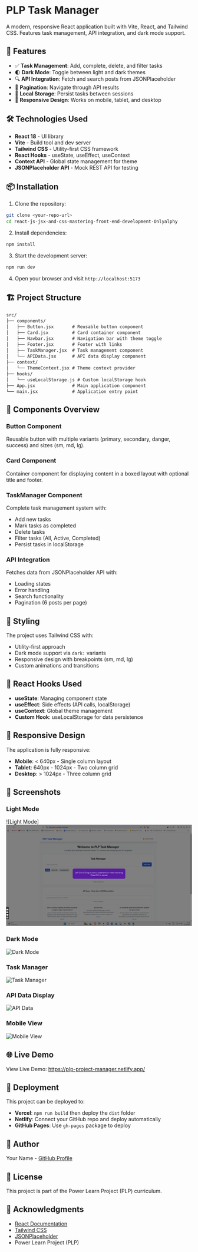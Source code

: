 # PLP Task Manager

A modern, responsive React application built with Vite, React, and Tailwind CSS. Features task management, API integration, and dark mode support.

## 🚀 Features

- ✅ **Task Management**: Add, complete, delete, and filter tasks
- 🌓 **Dark Mode**: Toggle between light and dark themes
- 🔍 **API Integration**: Fetch and search posts from JSONPlaceholder
- 📄 **Pagination**: Navigate through API results
- 💾 **Local Storage**: Persist tasks between sessions
- 📱 **Responsive Design**: Works on mobile, tablet, and desktop

## 🛠️ Technologies Used

- **React 18** - UI library
- **Vite** - Build tool and dev server
- **Tailwind CSS** - Utility-first CSS framework
- **React Hooks** - useState, useEffect, useContext
- **Context API** - Global state management for theme
- **JSONPlaceholder API** - Mock REST API for testing

## 📦 Installation

1. Clone the repository:
```bash
git clone <your-repo-url>
cd react-js-jsx-and-css-mastering-front-end-development-Onlyalphy
```

2. Install dependencies:
```bash
npm install
```

3. Start the development server:
```bash
npm run dev
```

4. Open your browser and visit `http://localhost:5173`

## 🏗️ Project Structure
```
src/
├── components/
│   ├── Button.jsx       # Reusable button component
│   ├── Card.jsx         # Card container component
│   ├── Navbar.jsx       # Navigation bar with theme toggle
│   ├── Footer.jsx       # Footer with links
│   ├── TaskManager.jsx  # Task management component
│   └── APIData.jsx      # API data display component
├── context/
│   └── ThemeContext.jsx # Theme context provider
├── hooks/
│   └── useLocalStorage.js # Custom localStorage hook
├── App.jsx              # Main application component
└── main.jsx             # Application entry point
```

## 🎯 Components Overview

### Button Component
Reusable button with multiple variants (primary, secondary, danger, success) and sizes (sm, md, lg).

### Card Component
Container component for displaying content in a boxed layout with optional title and footer.

### TaskManager Component
Complete task management system with:
- Add new tasks
- Mark tasks as completed
- Delete tasks
- Filter tasks (All, Active, Completed)
- Persist tasks in localStorage

### API Integration
Fetches data from JSONPlaceholder API with:
- Loading states
- Error handling
- Search functionality
- Pagination (6 posts per page)

## 🎨 Styling

The project uses Tailwind CSS with:
- Utility-first approach
- Dark mode support via `dark:` variants
- Responsive design with breakpoints (sm, md, lg)
- Custom animations and transitions

## 🧪 React Hooks Used

- **useState**: Managing component state
- **useEffect**: Side effects (API calls, localStorage)
- **useContext**: Global theme management
- **Custom Hook**: useLocalStorage for data persistence

## 📱 Responsive Design

The application is fully responsive:
- **Mobile**: < 640px - Single column layout
- **Tablet**: 640px - 1024px - Two column grid
- **Desktop**: > 1024px - Three column grid

## 📸 Screenshots

### Light Mode
![Light Mode]
![alt text](screenshots/Lightmode.png)

### Dark Mode
![Dark Mode](./screenshots/dark-mode.png)

### Task Manager
![Task Manager](./screenshots/task-manager.png)

### API Data Display
![API Data](./screenshots/api-data.png)

### Mobile View
![Mobile View](./screenshots/mobile-view.png)

## 🌐 Live Demo

View Live Demo: https://plp-project-manager.netlify.app/

## 🚀 Deployment

This project can be deployed to:
- **Vercel**: `npm run build` then deploy the `dist` folder
- **Netlify**: Connect your GitHub repo and deploy automatically
- **GitHub Pages**: Use `gh-pages` package to deploy

## 👤 Author

Your Name - [GitHub Profile](https://github.com/Onlyalphy)

## 📄 License

This project is part of the Power Learn Project (PLP) curriculum.

## 🙏 Acknowledgments

- [React Documentation](https://react.dev)
- [Tailwind CSS](https://tailwindcss.com)
- [JSONPlaceholder](https://jsonplaceholder.typicode.com)
- Power Learn Project (PLP)